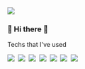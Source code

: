 <img src="https://capsule-render.vercel.app/api?type=Waving&color=auto&height=300&section=header&text=Juneyoung%20Park&fontSize=90" />

### 👋 Hi there 👋 ###

Techs that I've used

<img src="https://img.shields.io/badge/Php-3766AB?style=flat-square&logo=Php&logoColor=white"/></a>&nbsp;
<img src="https://img.shields.io/badge/Javascript-3766AB?style=flat-square&logo=Javascript&logoColor=white"/></a>&nbsp;
<img src="https://img.shields.io/badge/MSSQL-3766AB?style=flat-square&logo=MicrosoftSQLServer&logoColor=white"/></a>&nbsp;
<img src="https://img.shields.io/badge/MySQL-3766AB?style=flat-square&logo=MySQL&logoColor=white"/></a>&nbsp;
<img src="https://img.shields.io/badge/PostgreSQL-3766AB?style=flat-square&logo=PostgreSQL&logoColor=white"/></a>&nbsp;
<img src="https://img.shields.io/badge/CentOS-3766AB?style=flat-square&logo=CentOS&logoColor=white"/></a>&nbsp;
<img src="https://img.shields.io/badge/Windows-3766AB?style=flat-square&logo=Windows&logoColor=white"/></a>&nbsp;
